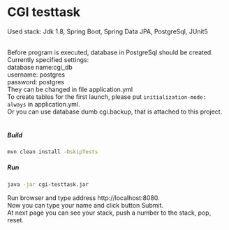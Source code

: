 
# CGI testtask

Used stack: Jdk 1.8, Spring Boot, Spring Data JPA, PostgreSql, JUnit5<br><br>


Before program is executed, database in PostgreSql should be created. <br>
Currently specified settings: <br>
database name:cgi_db <br>
username: postgres <br>
password: postgres <br>
They can be changed in file application.yml <br>
To create tables for the first launch, please put `initialization-mode: always` in application.yml.<br>
Or you can use database dumb cgi.backup, that is attached to this project.
 <br><br>

##### Build
```bash
mvn clean install -DskipTests
```

##### Run
```bash
java -jar cgi-testtask.jar
```

Run browser and type address http://localhost:8080. <br>
Now you can type your name and click button Submit. <br>
At next page you can see your stack, push a number to the stack, pop, reset.